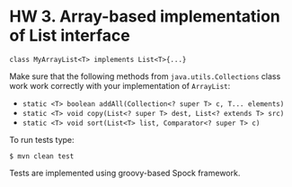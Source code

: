 # HW 3. Array-based implementation of List interface

```class MyArrayList<T> implements List<T>{...}```

Make sure that the following methods from ```java.utils.Collections```
 class work work correctly with your implementation of ```ArrayList```:

- ```static <T> boolean addAll(Collection<? super T> c, T... elements)```
- ```static <T> void copy(List<? super T> dest, List<? extends T> src)```
- ```static <T> void sort(List<T> list, Comparator<? super T> c)```

To run tests type:

```
$ mvn clean test
```

Tests are implemented using groovy-based Spock framework.
